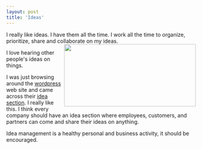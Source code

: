 ```yaml
---
layout: post
title: 'Ideas'
---
```

I really like ideas. I have them all the time. I work all the time to organize, prioritize, share and collaborate on my ideas.<a href="http://wordpress.org"><img title="Idea-Management" src="http://kin_lane.s3.amazonaws.com/ideas.jpg" alt="" width="350" height="166" align="right" /></a><p></p>
I love hearing other people's ideas on things.<p></p>
I was just browsing around the <a href="http://wordpress.org">wordpress</a> web site and came across their <a href="http://wordpress.org">idea section</a>. I really like this. I think every company should have an idea section where employees, customers, and partners can come and share their ideas on anything.<p></p>
Idea management is a healthy personal and business activity, it should be encouraged.